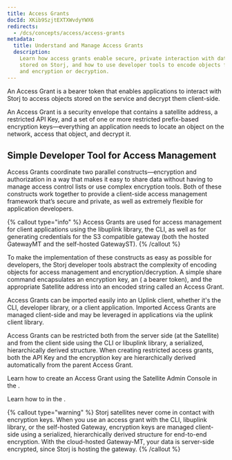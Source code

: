 ```yaml
---
title: Access Grants
docId: XKib9SzjtEXTXWvdyYWX6
redirects:
  - /dcs/concepts/access/access-grants
metadata:
  title: Understand and Manage Access Grants
  description:
    Learn how access grants enable secure, private interaction with data
    stored on Storj, and how to use developer tools to encode objects for access management
    and encryption or decryption.
---
```


An Access Grant is a bearer token that enables applications to interact with Storj to access objects stored on the service and decrypt them client-side.

An Access Grant is a security envelope that contains a satellite address, a restricted API Key, and a set of one or more restricted prefix-based encryption keys—everything an application needs to locate an object on the network, access that object, and decrypt it.

## Simple Developer Tool for Access Management

Access Grants coordinate two parallel constructs—encryption and authorization in a way that makes it easy to share data without having to manage access control lists or use complex encryption tools. Both of these constructs work together to provide a client-side access management framework that’s secure and private, as well as extremely flexible for application developers.

{% callout type="info"  %}
Access Grants are used for access management for client applications using the libuplink library, the CLI, as well as for generating credentials for the S3 compatible gateway (both the hosted GatewayMT and the self-hosted GatewayST).
{% /callout %}

To make the implementation of these constructs as easy as possible for developers, the Storj developer tools abstract the complexity of encoding objects for access management and encryption/decryption. A simple share command encapsulates an encryption key, an [](docId:XOtletuYWGeA2Om86yvwA) ( a bearer token), and the appropriate Satellite address into an encoded string called an Access Grant.

Access Grants can be imported easily into an Uplink client, whether it's the CLI, developer library, or a client application. Imported Access Grants are managed client-side and may be leveraged in applications via the uplink client library.

Access Grants can be restricted both from the server side (at the Satellite) and from the client side using the CLI or libuplink library, a serialized, hierarchically derived structure. When creating restricted access grants, both the API Key and the encryption key are hierarchically derived automatically from the parent Access Grant.

Learn how to create an Access Grant using the Satellite Admin Console in the [](docId:nGzxQBhV8nx5Pukj6O0zT).

Learn how to [](docId:OXSINcFRuVMBacPvswwNU) in the [](docId:TbMdOGCAXNWyPpQmH6EOq).

{% callout type="warning"  %}
Storj satellites never come in contact with encryption keys. When you use an access grant with the CLI, libuplink library, or the self-hosted Gateway, encryption keys are managed client-side using a serialized, hierarchically derived structure for end-to-end encryption. With the cloud-hosted Gateway-MT, your data is server-side encrypted, since Storj is hosting the gateway.
{% /callout %}
